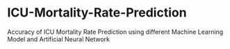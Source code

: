 # ICU-Mortality-Rate-Prediction
Accuracy of ICU Mortality Rate Prediction using different Machine Learning Model and Artificial Neural Network
